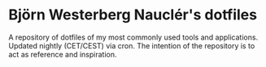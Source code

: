 # Björn Westerberg Nauclér's dotfiles

A repository of dotfiles of my most commonly used tools and applications. Updated nightly (CET/CEST) via cron. The intention of the repository is to act as reference and inspiration.
